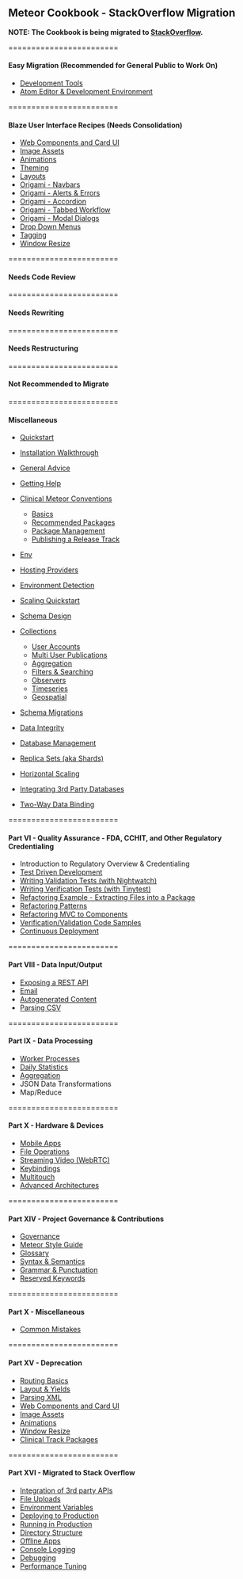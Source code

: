 ## Meteor Cookbook - StackOverflow Migration

**NOTE: The Cookbook is being migrated to [StackOverflow](http://stackoverflow.com/documentation/meteor/topics).**


========================
#### Easy Migration (Recommended for General Public to Work On)
- [Development Tools](https://github.com/awatson1978/meteor-cookbook/blob/master/cookbook/development-tools.md)  
- [Atom Editor & Development Environment](https://github.com/awatson1978/meteor-api)  



========================
#### Blaze User Interface Recipes (Needs Consolidation)

- [Web Components and Card UI](https://github.com/awatson1978/meteor-cookbook/blob/master/cookbook/card-ui.md)  
- [Image Assets](https://github.com/awatson1978/meteor-cookbook/blob/master/cookbook/image-assets.md)  
- [Animations](https://github.com/awatson1978/meteor-cookbook/blob/master/cookbook/animations.md)  
- [Theming](https://github.com/clinical-meteor/theming)  
- [Layouts](https://github.com/clinical-meteor/active-layout)  
- [Origami - Navbars](https://github.com/awatson1978/meteor-cookbook/blob/master/cookbook/navbars.md)  
- [Origami - Alerts & Errors](https://github.com/awatson1978/meteor-cookbook/blob/master/cookbook/pages.alerts.md)  
- [Origami - Accordion](https://github.com/awatson1978/meteor-cookbook/blob/master/cookbook/accordion.md)   
- [Origami - Tabbed Workflow](https://github.com/awatson1978/meteor-cookbook/blob/master/cookbook/workflow.md)
- [Origami - Modal Dialogs](https://github.com/awatson1978/meteor-cookbook/blob/master/cookbook/pages.dialogs.md)
- [Drop Down Menus](https://github.com/awatson1978/meteor-cookbook/blob/master/cookbook/drop-down-menu.md)  
- [Tagging](https://github.com/awatson1978/meteor-cookbook/blob/master/cookbook/tagging.md)  
- [Window Resize](https://github.com/awatson1978/meteor-cookbook/blob/master/cookbook/window.resize.md)  


========================
#### Needs Code Review


========================
#### Needs Rewriting


========================
#### Needs Restructuring

========================
#### Not Recommended to Migrate


========================
#### Miscellaneous

- [Quickstart](https://github.com/awatson1978/meteor-cookbook/blob/master/cookbook/quickstart.md)  
- [Installation Walkthrough](https://github.com/awatson1978/meteor-cookbook/blob/master/cookbook/detailed.walkthrough.md)  
- [General Advice](https://github.com/awatson1978/meteor-cookbook/blob/master/cookbook/general-advice.md)  
- [Getting Help](https://github.com/awatson1978/meteor-cookbook/blob/master/cookbook/getting-help.md)
- [Clinical Meteor Conventions](https://github.com/awatson1978/meteor-cookbook/blob/master/cookbook-conventions.md)  
  - [Basics](https://github.com/awatson1978/meteor-cookbook/blob/master/cookbook/packages.md)  
  - [Recommended Packages](https://github.com/awatson1978/meteor-cookbook/blob/master/recommended-packages.md)
  - [Package Management](https://github.com/awatson1978/meteor-cookbook/blob/master/cookbook/package.management.md)
  - [Publishing a Release Track](https://github.com/awatson1978/meteor-cookbook/blob/master/cookbook/release.track.md)
- [Env](https://github.com/clinical-meteor/env)  
- [Hosting Providers](https://github.com/awatson1978/meteor-cookbook/blob/master/cookbook/hosting-providers.md) 
- [Environment Detection](https://github.com/awatson1978/meteor-cookbook/blob/master/cookbook/environment-detection.md)  
- [Scaling Quickstart](https://github.com/awatson1978/meteor-cookbook/blob/master/cookbook/scaling.md)  


- [Schema Design](https://github.com/awatson1978/meteor-cookbook/blob/master/cookbook/schema-design.md)  
- [Collections](https://github.com/awatson1978/meteor-cookbook/blob/master/cookbook/collections.md)  
  - [User Accounts](https://github.com/awatson1978/meteor-cookbook/blob/master/cookbook/accounts.md)  
  - [Multi User Publications](https://github.com/awatson1978/meteor-cookbook/blob/master/cookbook/ddp.multiuser.publications.md)    
  - [Aggregation](https://github.com/awatson1978/meteor-cookbook/blob/master/cookbook/aggregation.md)  
  - [Filters & Searching](https://github.com/awatson1978/meteor-cookbook/blob/master/cookbook/ddp.filters.md)  
  - [Observers](https://github.com/awatson1978/meteor-cookbook/blob/master/cookbook/observers.md)  
  - [Timeseries](https://github.com/awatson1978/meteor-cookbook/blob/master/cookbook/collection.timeseries.md)  
  - [Geospatial](https://github.com/awatson1978/meteor-cookbook/blob/master/cookbook/collection.geospatial.md)  
- [Schema Migrations](https://github.com/awatson1978/meteor-cookbook/blob/master/cookbook/schema.changes.md)     
- [Data Integrity](https://github.com/awatson1978/meteor-cookbook/blob/master/cookbook/validation.md)  
- [Database Management](https://github.com/awatson1978/meteor-cookbook/blob/master/cookbook/database-management.md)
- [Replica Sets (aka Shards)](https://github.com/awatson1978/meteor-cookbook/blob/master/cookbook/replica-sets.md)  
- [Horizontal Scaling](https://github.com/awatson1978/meteor-cookbook/blob/master/cookbook/horizontal-scaling.md)  
- [Integrating 3rd Party Databases](https://github.com/awatson1978/meteor-cookbook/blob/master/cookbook/orm.layers.md)  
- [Two-Way Data Binding](https://github.com/awatson1978/meteor-cookbook/blob/master/cookbook/data-binding.md)  


========================
#### Part VI - Quality Assurance - FDA, CCHIT, and Other Regulatory Credentialing

  - Introduction to Regulatory Overview & Credentialing
  - [Test Driven Development](https://github.com/awatson1978/meteor-cookbook/blob/master/cookbook/test-driven-development.md)  
  - [Writing Validation Tests (with Nightwatch)](https://github.com/awatson1978/meteor-cookbook/blob/master/cookbook/writing.acceptance.test.md)  
  - [Writing Verification Tests (with Tinytest)](https://github.com/awatson1978/meteor-cookbook/blob/master/cookbook/writing.unit.tests.md)  
  - [Refactoring Example - Extracting Files into a Package](https://github.com/awatson1978/meteor-cookbook/blob/master/cookbook/refactoring.process.md)   
  - [Refactoring Patterns](https://github.com/awatson1978/meteor-cookbook/blob/master/cookbook/refactoring.patterns.md)  
  - [Refactoring MVC to Components](https://github.com/awatson1978/meteor-cookbook/blob/master/cookbook/refactoring.mvc.to.components.md)  
  - [Verification/Validation Code Samples](https://github.com/clinical-meteor/cookbook/blob/master/cookbook/testing.examples.md)  
  - [Continuous Deployment](https://martinhbramwell.github.io/Meteor-CI-Tutorial/index.html)  


========================
#### Part VIII - Data Input/Output

- [Exposing a REST API](https://github.com/awatson1978/meteor-cookbook/blob/master/cookbook/rest.md)
- [Email](https://github.com/awatson1978/meteor-cookbook/blob/master/cookbook/email.md)  
- [Autogenerated Content](https://github.com/awatson1978/meteor-cookbook/blob/master/cookbook/content.md)  
- [Parsing CSV](https://github.com/clinical-meteor/csv)  

========================
#### Part IX - Data Processing

- [Worker Processes](https://github.com/awatson1978/meteor-cookbook/blob/master/cookbook/worker.processes.md)  
- [Daily Statistics](https://github.com/awatson1978/clinical-graphs-dailystats)  
- [Aggregation](https://github.com/awatson1978/meteor-cookbook/blob/master/cookbook/aggregation.md)
- JSON Data Transformations
- Map/Reduce

========================
#### Part X - Hardware & Devices

- [Mobile Apps](https://github.com/awatson1978/meteor-cookbook/blob/master/cookbook/mobile.md)  
- [File Operations](https://github.com/awatson1978/meteor-cookbook/blob/master/cookbook/fileio.md)  
- [Streaming Video (WebRTC)](https://github.com/awatson1978/meteor-cookbook/blob/master/cookbook/video.md)  
- [Keybindings](https://github.com/clinical-meteor/keybindings)  
- [Multitouch](https://github.com/awatson1978/meteor-cookbook/blob/master/cookbook/multitouch.md)  
- [Advanced Architectures](https://github.com/awatson1978/meteor-cookbook/blob/master/cookbook/advanced-architectures.md)   




========================
#### Part XIV - Project Governance & Contributions

  - [Governance](https://github.com/awatson1978/meteor-cookbook/blob/master/cookbook/governance.md)  
  - [Meteor Style Guide](https://github.com/yauh/meteor-with-style)  
  - [Glossary](https://github.com/awatson1978/meteor-cookbook/blob/master/cookbook/glossary.md)  
  - [Syntax & Semantics](https://github.com/awatson1978/meteor-cookbook/blob/master/cookbook/syntax.md)  
  - [Grammar & Punctuation](https://github.com/awatson1978/meteor-cookbook/blob/master/cookbook/punctuation.md)  
  - [Reserved Keywords](https://github.com/awatson1978/meteor-cookbook/blob/master/cookbook/reserved.keywords.md)  


========================
#### Part X - Miscellaneous

- [Common Mistakes](https://dweldon.silvrback.com/common-mistakes)  


========================
#### Part XV - Deprecation


- [Routing Basics](https://github.com/EventedMind/iron-router)
- [Layout & Yields](https://github.com/clinical-meteor/active-layout)
- [Parsing XML](https://github.com/awatson1978/meteor-cookbook/blob/master/cookbook/files.xml.md)   
- [Web Components and Card UI](https://github.com/awatson1978/meteor-cookbook/blob/master/cookbook/card-ui.md)  
- [Image Assets](https://github.com/awatson1978/meteor-cookbook/blob/master/cookbook/image-assets.md)  
- [Animations](https://github.com/awatson1978/meteor-cookbook/blob/master/cookbook/animations.md)  
- [Window Resize](https://github.com/awatson1978/meteor-cookbook/blob/master/cookbook/window.resize.md)
- [Clinical Track Packages](https://github.com/awatson1978/meteor-cookbook/blob/master/packages-we-love.md) 



========================
#### Part XVI - Migrated to Stack Overflow

- [Integration of 3rd party APIs](https://github.com/awatson1978/meteor-cookbook/blob/master/cookbook/api-wrappers.md)
- [File Uploads](https://github.com/awatson1978/meteor-cookbook/blob/master/cookbook/file-uploads.md)  
- [Environment Variables](https://github.com/awatson1978/meteor-cookbook/blob/master/cookbook/environments.md)  
- [Deploying to Production](https://github.com/awatson1978/meteor-cookbook/blob/master/cookbook/deploying.to.production.md)
- [Running in Production](https://github.com/awatson1978/meteor-cookbook/blob/master/cookbook/environments-production.md)  
- [Directory Structure](https://github.com/awatson1978/meteor-cookbook/blob/master/cookbook/directory.structure.md)   
- [Offline Apps](https://github.com/awatson1978/meteor-cookbook/blob/master/cookbook/offline.md)    
- [Console Logging](https://github.com/awatson1978/meteor-cookbook/blob/master/cookbook/logging.md)  
- [Debugging](https://github.com/awatson1978/meteor-cookbook/blob/master/cookbook/debugging.md)  
- [Performance Tuning](https://github.com/awatson1978/meteor-cookbook/blob/master/cookbook/performance-tunning.md)  
